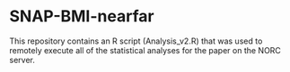 # SNAP-BMI-nearfar

This repository contains an R script (Analysis_v2.R) that was used to remotely execute all of the statistical analyses for the paper on the NORC server.
